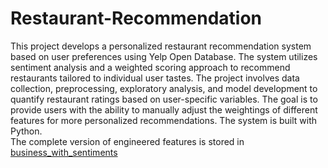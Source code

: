 # Restaurant-Recommendation
This project develops a personalized restaurant recommendation system based on user preferences using Yelp Open Database. The system utilizes sentiment analysis and a weighted scoring approach to recommend restaurants tailored to individual user tastes. The project involves data collection, preprocessing, exploratory analysis, and model development to quantify restaurant ratings based on user-specific variables. The goal is to provide users with the ability to manually adjust the weightings of different features for more personalized recommendations. The system is built with Python. <br>
The complete version of engineered features is stored in [business_with_sentiments](https://drive.google.com/file/d/1dqYsDQVmc4rf0LH7TiiUOKuAQEsXCSJv/view?usp=sharing)
